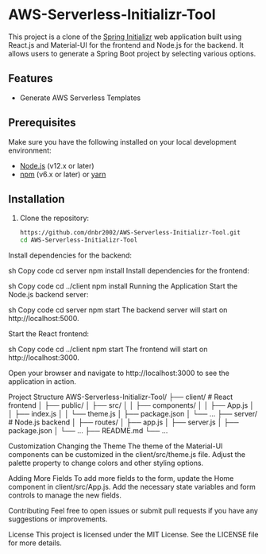 
# AWS-Serverless-Initializr-Tool

This project is a clone of the [Spring Initializr](https://start.spring.io/) web application built using React.js and Material-UI for the frontend and Node.js for the backend. It allows users to generate a Spring Boot project by selecting various options.

## Features

- Generate AWS Serverless Templates 

## Prerequisites

Make sure you have the following installed on your local development environment:

- [Node.js](https://nodejs.org/) (v12.x or later)
- [npm](https://www.npmjs.com/) (v6.x or later) or [yarn](https://yarnpkg.com/)

## Installation

1. Clone the repository:

   ```sh
   https://github.com/dnbr2002/AWS-Serverless-Initializr-Tool.git
   cd AWS-Serverless-Initializr-Tool
Install dependencies for the backend:

sh
Copy code
cd server
npm install
Install dependencies for the frontend:

sh
Copy code
cd ../client
npm install
Running the Application
Start the Node.js backend server:

sh
Copy code
cd server
npm start
The backend server will start on http://localhost:5000.

Start the React frontend:

sh
Copy code
cd ../client
npm start
The frontend will start on http://localhost:3000.

Open your browser and navigate to http://localhost:3000 to see the application in action.

Project Structure
AWS-Serverless-Initializr-Tool/
├── client/                     # React frontend
│   ├── public/
│   ├── src/
│   │   ├── components/
│   │   ├── App.js
│   │   ├── index.js
│   │   └── theme.js
│   ├── package.json
│   └── ...
├── server/                     # Node.js backend
│   ├── routes/
│   ├── app.js
│   ├── server.js
│   ├── package.json
│   └── ...
├── README.md
└── ...

Customization
Changing the Theme
The theme of the Material-UI components can be customized in the client/src/theme.js file. Adjust the palette property to change colors and other styling options.

Adding More Fields
To add more fields to the form, update the Home component in client/src/App.js. Add the necessary state variables and form controls to manage the new fields.

Contributing
Feel free to open issues or submit pull requests if you have any suggestions or improvements.

License
This project is licensed under the MIT License. See the LICENSE file for more details.
